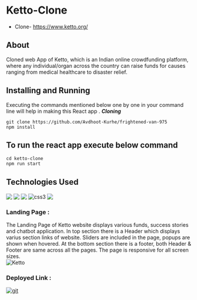 # Ketto-Clone
- Clone- https://www.ketto.org/

## About
Cloned web App of Ketto, which is an Indian online crowdfunding platform, where any individual/organ across the country can raise funds for causes ranging from medical healthcare to disaster relief.

## Installing and Running
Executing the commands mentioned below one by one in your command line will help in making this React app . ***Cloning***
```
git clone https://github.com/Avdhoot-Kurhe/frightened-van-975
npm install
```
## To run the react app execute below command

```
cd ketto-clone
npm run start

```
## Technologies Used

<p float="left">
  <img margin="12px 0 12px 0" src="https://img.shields.io/badge/html5-%23E34F26.svg?style=for-the-badge&logo=html5&logoColor=white" align="center"/>
  <img margin="12px 0 12px 0" src="https://img.shields.io/badge/javascript-%23323330.svg?style=for-the-badge&logo=javascript&logoColor=%23F7DF1E" align="center"/> 
  <img margin="12px 0 12px 0" src="https://img.shields.io/badge/React-20232A?style=for-the-badge&logo=react&logoColor=61DAFB" align="center"/>
   <img margin="12px 0 12px 0" src = "https://img.shields.io/badge/css3-%231572B6.svg?style=for-the-badge&logo=css3&logoColor=white"  align="center" alt="css3">
  <img src="https://img.shields.io/badge/chakra ui-%234ED1C5.svg?style=for-the-badge&logo=chakraui&logoColor=white" align="center"/>
</p>


### Landing Page :

The Landing Page of Ketto website displays various funds, success stories and chatbot application.
In top section there is a Header which displays varius section links of website.
Sliders are included in the page, popups are shown when hovered.
At the bottom section there is a footer, both Header & Footer are same across all the pages.
The page is responsive for all screen sizes.
<br/>![Ketto](https://user-images.githubusercontent.com/104357037/203125522-e2e1d8b7-f090-4b5f-b115-a313ca789bd5.jpg)

### Deployed Link :
 <a href="ketto-clone-rct-101.netlify.app"><img margin="0 1px 0 0" src="https://img.shields.io/badge/netlify-%23000000.svg?style=for-the-badge&logo=netlify&logoColor=#00C7B7" align="center" alt="git"/></a>


